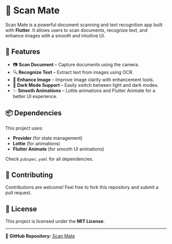 # 📸 Scan Mate

Scan Mate is a powerful document scanning and text recognition app built with **Flutter**. It allows users to scan documents, recognize text, and enhance images with a smooth and intuitive UI.

## 🚀 Features

- 📷 **Scan Document** – Capture documents using the camera.
- 🔍 **Recognize Text** – Extract text from images using OCR.
- 🎨 **Enhance Image** – Improve image clarity with enhancement tools.
- 🌙 **Dark Mode Support** – Easily switch between light and dark modes.
- ✨ **Smooth Animations** – Lottie animations and Flutter Animate for a better UI experience.

## 📦 Dependencies
This project uses:
- **Provider** (for state management)
- **Lottie** (for animations)
- **Flutter Animate** (for smooth UI animations)

Check `pubspec.yaml` for all dependencies.

## 🤝 Contributing
Contributions are welcome! Feel free to fork this repository and submit a pull request.

## 📜 License
This project is licensed under the **MIT License**.

---

🔗 **GitHub Repository:** [Scan Mate](https://github.com/Aryan1021/scan_mate)

